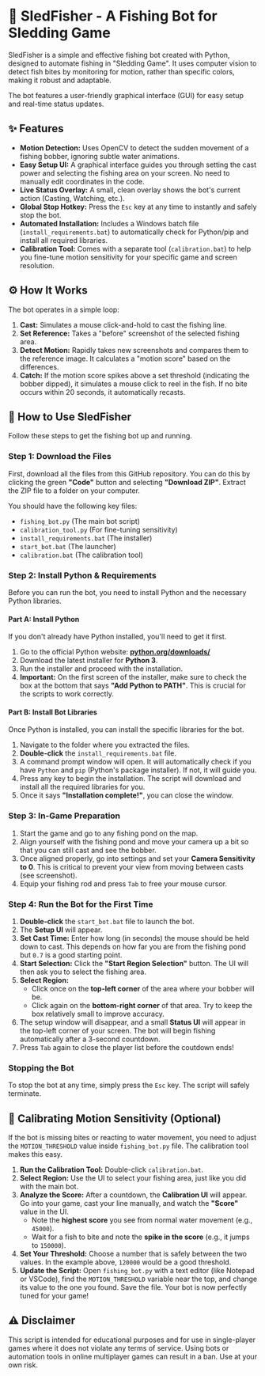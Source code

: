 # 🎣 SledFisher - A Fishing Bot for Sledding Game
SledFisher is a simple and effective fishing bot created with Python, designed to automate fishing in "Sledding Game". It uses computer vision to detect fish bites by monitoring for motion, rather than specific colors, making it robust and adaptable.

The bot features a user-friendly graphical interface (GUI) for easy setup and real-time status updates.

## ✨ Features
- **Motion Detection:** Uses OpenCV to detect the sudden movement of a fishing bobber, ignoring subtle water animations.
- **Easy Setup UI:** A graphical interface guides you through setting the cast power and selecting the fishing area on your screen. No need to manually edit coordinates in the code.
- **Live Status Overlay:** A small, clean overlay shows the bot's current action (Casting, Watching, etc.).
- **Global Stop Hotkey:** Press the `Esc` key at any time to instantly and safely stop the bot.
- **Automated Installation:** Includes a Windows batch file (`install_requirements.bat`) to automatically check for Python/pip and install all required libraries.
- **Calibration Tool:** Comes with a separate tool (`calibration.bat`) to help you fine-tune motion sensitivity for your specific game and screen resolution.

## ⚙️ How It Works
The bot operates in a simple loop:
1. **Cast:** Simulates a mouse click-and-hold to cast the fishing line.
2. **Set Reference:** Takes a "before" screenshot of the selected fishing area.
3. **Detect Motion:** Rapidly takes new screenshots and compares them to the reference image. It calculates a "motion score" based on the differences.
4. **Catch:** If the motion score spikes above a set threshold (indicating the bobber dipped), it simulates a mouse click to reel in the fish. If no bite occurs within 20 seconds, it automatically recasts.

## 🚀 How to Use SledFisher
Follow these steps to get the fishing bot up and running.

### Step 1: Download the Files
First, download all the files from this GitHub repository. You can do this by clicking the green **"Code"** button and selecting **"Download ZIP"**. Extract the ZIP file to a folder on your computer.

You should have the following key files:
- `fishing_bot.py` (The main bot script)
- `calibration_tool.py` (For fine-tuning sensitivity)
- `install_requirements.bat` (The installer)
- `start_bot.bat` (The launcher)
- `calibration.bat` (The calibration tool)

### Step 2: Install Python & Requirements
Before you can run the bot, you need to install Python and the necessary Python libraries.

#### Part A: Install Python
If you don't already have Python installed, you'll need to get it first.
1. Go to the official Python website: **[python.org/downloads/](https://www.python.org/downloads/)**
2. Download the latest installer for **Python 3**.
3. Run the installer and proceed with the installation.
4. **Important:** On the first screen of the installer, make sure to check the box at the bottom that says **"Add Python to PATH"**. This is crucial for the scripts to work correctly.

#### Part B: Install Bot Libraries
Once Python is installed, you can install the specific libraries for the bot.
1. Navigate to the folder where you extracted the files.
2. **Double-click** the `install_requirements.bat` file.
3. A command prompt window will open. It will automatically check if you have `Python` and `pip` (Python's package installer). If not, it will guide you.
4. Press any key to begin the installation. The script will download and install all the required libraries for you.
5. Once it says **"Installation complete!"**, you can close the window.

### Step 3: In-Game Preparation
1. Start the game and go to any fishing pond on the map.
2. Align yourself with the fishing pond and move your camera up a bit so that you can still cast and see the bobber.
3. Once aligned properly, go into settings and set your **Camera Sensitivity to 0**. This is critical to prevent your view from moving between casts (see screenshot).
4. Equip your fishing rod and press `Tab` to free your mouse cursor.

### Step 4: Run the Bot for the First Time
1. **Double-click** the `start_bot.bat` file to launch the bot.
2. The **Setup UI** will appear.
3. **Set Cast Time:** Enter how long (in seconds) the mouse should be held down to cast. This depends on how far you are from the fishing pond but `0.7` is a good starting point.
4. **Start Selection:** Click the **"Start Region Selection"** button. The UI will then ask you to select the fishing area.
5. **Select Region:**
   - Click once on the **top-left corner** of the area where your bobber will be.
   - Click again on the **bottom-right corner** of that area. Try to keep the box relatively small to improve accuracy.
6. The setup window will disappear, and a small **Status UI** will appear in the top-left corner of your screen. The bot will begin fishing automatically after a 3-second countdown.
7. Press `Tab` again to close the player list before the coutdown ends!

### Stopping the Bot
To stop the bot at any time, simply press the `Esc` key. The script will safely terminate.

## 🔧 Calibrating Motion Sensitivity (Optional)
If the bot is missing bites or reacting to water movement, you need to adjust the `MOTION_THRESHOLD` value inside `fishing_bot.py` file. The calibration tool makes this easy.
1. **Run the Calibration Tool:** Double-click `calibration.bat`.
2. **Select Region:** Use the UI to select your fishing area, just like you did with the main bot.
3. **Analyze the Score:** After a countdown, the **Calibration UI** will appear. Go into your game, cast your line manually, and watch the **"Score"** value in the UI.
   - Note the **highest score** you see from normal water movement (e.g., `45000`).
   - Wait for a fish to bite and note the **spike in the score** (e.g., it jumps to `150000`).
4. **Set Your Threshold:** Choose a number that is safely between the two values. In the example above, `120000` would be a good threshold.
5. **Update the Script:** Open `fishing_bot.py` with a text editor (like Notepad or VSCode), find the `MOTION_THRESHOLD` variable near the top, and change its value to the one you found. Save the file.
Your bot is now perfectly tuned for your game!

## ⚠️ Disclaimer
This script is intended for educational purposes and for use in single-player games where it does not violate any terms of service. Using bots or automation tools in online multiplayer games can result in a ban. Use at your own risk.
